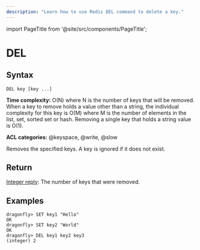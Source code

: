 ```yaml
---
description: "Learn how to use Redis DEL command to delete a key."
---
```


import PageTitle from '@site/src/components/PageTitle';

# DEL

<PageTitle title="Redis DEL Command (Documentation) | Dragonfly" />

## Syntax

    DEL key [key ...]

**Time complexity:** O(N) where N is the number of keys that will be removed. When a key to remove holds a value other than a string, the individual complexity for this key is O(M) where M is the number of elements in the list, set, sorted set or hash. Removing a single key that holds a string value is O(1).

**ACL categories:** @keyspace, @write, @slow

Removes the specified keys.
A key is ignored if it does not exist.

## Return

[Integer reply](https://redis.io/docs/latest/develop/reference/protocol-spec/#integers): The number of keys that were removed.

## Examples

```shell
dragonfly> SET key1 "Hello"
OK
dragonfly> SET key2 "World"
OK
dragonfly> DEL key1 key2 key3
(integer) 2
```
